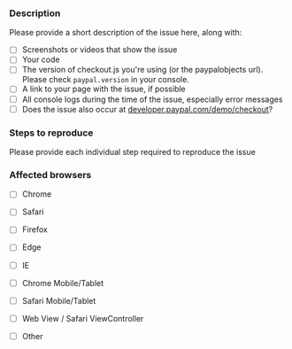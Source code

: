 ### Description

Please provide a short description of the issue here, along with:

- [ ] Screenshots or videos that show the issue
- [ ] Your code
- [ ] The version of checkout.js you're using (or the paypalobjects url). Please check `paypal.version` in your console.
- [ ] A link to your page with the issue, if possible
- [ ] All console logs during the time of the issue, especially error messages
- [ ] Does the issue also occur at [developer.paypal.com/demo/checkout](https://developer.paypal.com/demo/checkout)?

### Steps to reproduce

Please provide each individual step required to reproduce the issue

### Affected browsers

- [ ] Chrome
- [ ] Safari
- [ ] Firefox
- [ ] Edge
- [ ] IE
- [ ] Chrome Mobile/Tablet
- [ ] Safari Mobile/Tablet
- [ ] Web View / Safari ViewController
- [ ] Other


